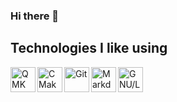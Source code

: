### Hi there 👋

## Technologies I like using

[<img align="left" alt="QMK" height="40px" src="https://avatars3.githubusercontent.com/u/25358678?s=200&v=4"/>](https://github.com/qmk)

[<img align="left" alt="CMake" height="40px" src="https://upload.wikimedia.org/wikipedia/commons/thumb/8/8f/Breezeicons-apps-48-cmake.svg/1024px-Breezeicons-apps-48-cmake.svg.png"/>](https://en.wikipedia.org/wiki/CMake)

[<img align="left" alt="Git" height="40px" src="https://upload.wikimedia.org/wikipedia/commons/thumb/6/62/Git-logo-orange.svg/1920px-Git-logo-orange.svg.png"/>](https://en.wikipedia.org/wiki/Git)

[<img align="left" alt="Markdown" height="40px" src="https://upload.wikimedia.org/wikipedia/commons/e/ee/Markdown-blue-solid.svg"/>](https://en.wikipedia.org/wiki/Markdown)

[<img align="left" alt="GNU/Linux" height="40px" src="https://upload.wikimedia.org/wikipedia/commons/5/53/GNU_and_Tux.svg"/>](https://es.wikipedia.org/wiki/GNU/Linux)

<!--
**FabSchwul/FabSchwul** is a ✨ _special_ ✨ repository because its `README.md` (this file) appears on your GitHub profile.

Here are some ideas to get you started:

- 🔭 I’m currently working on ...
- 🌱 I’m currently learning ...
- 👯 I’m looking to collaborate on ...
- 🤔 I’m looking for help with ...
- 💬 Ask me about ...
- 📫 How to reach me: ...
- 😄 Pronouns: ...
- ⚡ Fun fact: ...
-->
